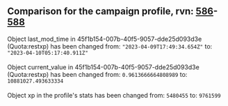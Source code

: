 ## Comparison for the campaign profile, rvn: [586](https://github.com/PRO100KatYT/FortniteProfileRevisions/tree/main/profiles/campaign/586%20campaign.json)-[588](https://github.com/PRO100KatYT/FortniteProfileRevisions/tree/main/profiles/campaign/588%20campaign.json)

Object last_mod_time in 45f1b154-007b-40f5-9057-dde25d093d3e (Quota:restxp) has been changed from: `"2023-04-09T17:49:34.654Z"` to: `"2023-04-10T05:17:40.911Z"`
<br><br>
Object current_value in 45f1b154-007b-40f5-9057-dde25d093d3e (Quota:restxp) has been changed from: `0.9613666664808989` to: `10881027.493633334`
<br><br>
Object xp in the profile's stats has been changed from: `5480455` to: `9761599`
<br><br>
